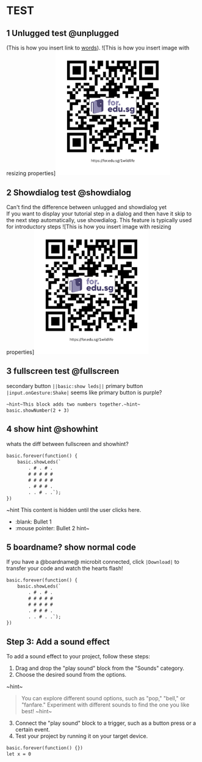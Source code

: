 # TEST 

## 1 Unlugged test @unplugged
(This is how you insert link to  [words](https://youtu.be/qqBmvHD5bCw)).
![This is how you insert image with resizing properties]<img src="https://raw.githubusercontent.com/detide/testwithbeta/master/githubpic/https___for.edu.sg_1wildlife.png" width="300">

## 2 Showdialog test @showdialog
Can't find the difference between unlugged and showdialog yet <br>
If you want to display your tutorial step in a dialog and then have it skip to the next step automatically, use showdialog. This feature is typically used for introductory steps
![This is how you insert image with resizing properties]<img src="https://raw.githubusercontent.com/detide/testwithbeta/master/githubpic/https___for.edu.sg_1wildlife.png" width="300">

## 3 fullscreen test @fullscreen

secondary button ``||basic:show leds||``
primary button ``|input.onGesture:Shake|`` 
seems like primary button is purple?

``` blocks
~hint~This block adds two numbers together.~hint~
basic.showNumber(2 + 3)
```

## 4 show hint  @showhint

whats the diff between fullscreen and showhint?

```blocks
basic.forever(function() {
    basic.showLeds(`
        . # . # .
        # # # # #
        # # # # #
        . # # # .
        . . # . .`);
})
```
~hint This content is hidden until the user clicks here.
  - :blank: Bullet 1
  - :mouse pointer: Bullet 2
hint~

## 5 boardname? show normal code

If you have a @boardname@ microbit connected, click ``|Download|`` to transfer your code and watch the hearts flash!

```blocks
basic.forever(function() {
    basic.showLeds(`
        . # . # .
        # # # # #
        # # # # #
        . # # # .
        . . # . .`);
})
```

## Step 3: Add a sound effect

To add a sound effect to your project, follow these steps:

1. Drag and drop the "play sound" block from the "Sounds" category.
2. Choose the desired sound from the options.

~hint~
> You can explore different sound options, such as "pop," "bell," or "fanfare."
> Experiment with different sounds to find the one you like best!
~hint~

3. Connect the "play sound" block to a trigger, such as a button press or a certain event.
4. Test your project by running it on your target device.


```template
basic.forever(function() {})
let x = 0
```